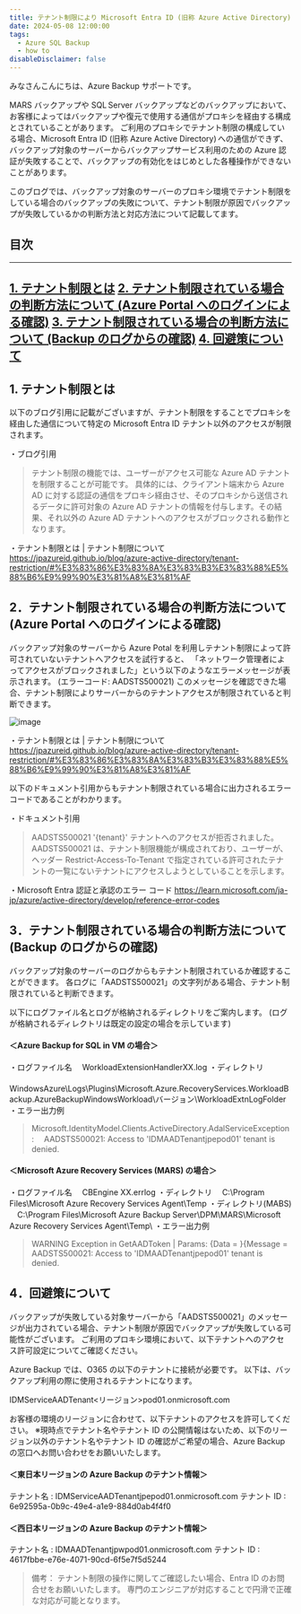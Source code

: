 ```yaml
---
title: テナント制限により Microsoft Entra ID (旧称 Azure Active Directory) 向けの通信に失敗する
date: 2024-05-08 12:00:00
tags:
  - Azure SQL Backup
  - how to
disableDisclaimer: false
---
```


<!-- more -->
みなさんこんにちは、Azure Backup サポートです。
 
MARS バックアップや SQL Server バックアップなどのバックアップにおいて、お客様によってはバックアップや復元で使用する通信がプロキシを経由する構成とされていることがあります。 
ご利用のプロキシでテナント制限の構成している場合、Microsoft Entra ID (旧称 Azure Active Directory) への通信ができず、バックアップ対象のサーバーからバックアップサービス利用のための Azure 認証が失敗することで、バックアップの有効化をはじめとした各種操作ができないことがあります。 
 
このブログでは、バックアップ対象のサーバーのプロキシ環境でテナント制限をしている場合のバックアップの失敗について、テナント制限が原因でバックアップが失敗しているかの判断方法と対応方法について記載してます。

## 目次 
-----------------------------------------------------------
[1. テナント制限とは](#1)
[2. テナント制限されている場合の判断方法について (Azure Portal へのログインによる確認)](#2)
[3. テナント制限されている場合の判断方法について (Backup のログからの確認)](#3)
[4. 回避策について](#4)
-----------------------------------------------------------

## <a id="1"></a> 1.  テナント制限とは
以下のブログ引用に記載がございますが、テナント制限をすることでプロキシを経由した通信について特定の Microsoft Entra ID テナント以外のアクセスが制限されます。　

・ブログ引用
>テナント制限の機能では、ユーザーがアクセス可能な Azure AD テナントを制限することが可能です。 
具体的には、クライアント端末から Azure AD に対する認証の通信をプロキシ経由させ、そのプロキシから送信されるデータに許可対象の Azure AD テナントの情報を付与します。その結果、それ以外の Azure AD テナントへのアクセスがブロックされる動作となります。


・テナント制限とは | テナント制限について 
https://jpazureid.github.io/blog/azure-active-directory/tenant-restriction/#%E3%83%86%E3%83%8A%E3%83%B3%E3%83%88%E5%88%B6%E9%99%90%E3%81%A8%E3%81%AF


## <a id="2"></a> 2．テナント制限されている場合の判断方法について (Azure Portal へのログインによる確認) 
バックアップ対象のサーバーから Azure Potal を利用しテナント制限によって許可されていないテナントへアクセスを試行すると、 「ネットワーク管理者によってアクセスがブロックされました」という以下のようなエラーメッセージが表示されます。 (エラーコード: AADSTS500021) 
このメッセージを確認できた場合、テナント制限によりサーバーからのテナントアクセスが制限されていると判断できます。

![image](https://github.com/jpabrs-scem/blog/assets/141223502/f09cf41b-6620-4d25-841d-35cbe978f184)

・テナント制限とは | テナント制限について
https://jpazureid.github.io/blog/azure-active-directory/tenant-restriction/#%E3%83%86%E3%83%8A%E3%83%B3%E3%83%88%E5%88%B6%E9%99%90%E3%81%A8%E3%81%AF
 
以下のドキュメント引用からもテナント制限されている場合に出力されるエラーコードであることがわかります。

・ドキュメント引用
>AADSTS500021 
'{tenant}' テナントへのアクセスが拒否されました。 AADSTS500021 は、テナント制限機能が構成されており、ユーザーが、ヘッダー Restrict-Access-To-Tenant で指定されている許可されたテナントの一覧にないテナントにアクセスしようとしていることを示します。 

・Microsoft Entra 認証と承認のエラー コード
https://learn.microsoft.com/ja-jp/azure/active-directory/develop/reference-error-codes


## <a id="3"></a> 3．テナント制限されている場合の判断方法について (Backup のログからの確認)
バックアップ対象のサーバーのログからもテナント制限されているか確認することができます。
各ログに「AADSTS500021」の文字列がある場合、テナント制限されていると判断できます。

以下にログファイル名とログが格納されるディレクトリをご案内します。
(ログが格納されるディレクトリは既定の設定の場合を示しています)

#### ＜Azure Backup for SQL in VM の場合＞ 
・ログファイル名 
　WorkloadExtensionHandlerXX.log 
・ディレクトリ 
　WindowsAzure\Logs\Plugins\Microsoft.Azure.RecoveryServices.WorkloadBackup.AzureBackupWindowsWorkload\バージョン\WorkloadExtnLogFolder 
・エラー出力例 
>Microsoft.IdentityModel.Clients.ActiveDirectory.AdalServiceException:
　AADSTS500021: Access to 'IDMAADTenantjpepod01' tenant is denied.

#### ＜Microsoft Azure Recovery Services (MARS) の場合＞
・ログファイル名 
　CBEngine XX.errlog 
・ディレクトリ 
　C:\Program Files\Microsoft Azure Recovery Services Agent\Temp 
・ディレクトリ(MABS) 
　C:\Program Files\Microsoft Azure Backup Server\DPM\MARS\Microsoft Azure Recovery Services Agent\Temp\ 
・エラー出力例 
>WARNING Exception in GetAADToken | Params: {Data = }{Message = AADSTS500021: Access to 'IDMAADTenantjpepod01' tenant is denied.

## <a id="4"></a> 4．回避策について
バックアップが失敗している対象サーバーから「AADSTS500021」のメッセージが出力されている場合、テナント制限が原因でバックアップが失敗している可能性がございます。 
ご利用のプロキシ環境において、以下テナントへのアクセス許可設定についてご確認ください。 

Azure Backup では、O365 の以下のテナントに接続が必要です。
以下は、バックアップ利用の際に使用されるテナントになります。
 
IDMServiceAADTenant<リージョン>pod01.onmicrosoft.com
 
お客様の環境のリージョンに合わせて、以下テナントのアクセスを許可してください。
※現時点でテナント名やテナント ID の公開情報はないため、以下のリージョン以外のテナント名やテナント ID の確認がご希望の場合、Azure Backup の窓口へお問い合わせをお願いいたします。
 
#### ＜東日本リージョンの Azure Backup のテナント情報＞
テナント名 : IDMServiceAADTenantjpepod01.onmicrosoft.com
テナント ID : 6e92595a-0b9c-49e4-a1e9-884d0ab4f4f0
 
#### ＜西日本リージョンの Azure Backup のテナント情報＞
テナント名 : IDMAADTenantjpwpod01.onmicrosoft.com
テナント ID : 4617fbbe-e76e-4071-90cd-6f5e7f5d5244

>備考：
テナント制限の操作に関してご確認したい場合、Entra ID のお問合せをお願いいたします。
専門のエンジニアが対応することで円滑で正確な対応が可能となります。
